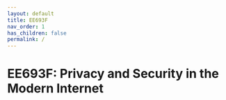 ```yaml
---
layout: default
title: EE693F
nav_order: 1
has_children: false
permalink: /
---
```


# EE693F: Privacy and Security in the Modern Internet